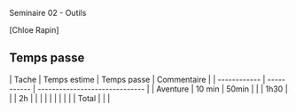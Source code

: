  Seminaire 02 - Outils

[Chloe Rapin]

## Temps passe

| Tache        | Temps estime | Temps passe | Commentaire     |
| ------------ | ----------- | ------------------------------ |
|     Aventure |    10 min    | 50min
|              |           | 1h30
|              |        | 2h
|              |        | 
|         |           | 
|          |         | 
| Total        |      |                                |